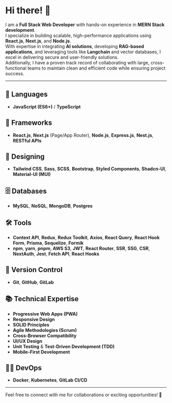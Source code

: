 # Hi there! 👋  

I am a **Full Stack Web Developer** with hands-on experience in **MERN Stack development**.  
I specialize in building scalable, high-performance applications using **React.js**, **Next.js**, and **Node.js**.  
With expertise in integrating **AI solutions**, developing **RAG-based applications**, and leveraging tools like **Langchain** and vector databases, I excel in delivering secure and user-friendly solutions.  
Additionally, I have a proven track record of collaborating with large, cross-functional teams to maintain clean and efficient code while ensuring project success.  

---

## 🌟 **Languages**  
- **JavaScript (ES6+)** / **TypeScript**  

## 🚀 **Frameworks**  
- **React.js**, **Next.js** (Page/App Router), **Node.js**, **Express.js**, **Nest.js**, **RESTful APIs**  

## 🎨 **Designing**  
- **Tailwind CSS**, **Sass**, **SCSS**, **Bootstrap**, **Styled Components**, **Shadcn-UI**, **Material-UI (MUI)**  

## 🗄️ **Databases**  
- **MySQL**, **NoSQL**, **MongoDB**, **Postgres**  

## 🛠️ **Tools**  
- **Context API**, **Redux**, **Redux Toolkit**, **Axios**, **React Query**, **React Hook Form**, **Prisma**, **Sequelize**, **Formik**  
- **npm**, **yarn**, **pnpm**, **AWS S3**, **JWT**, **React Router**, **SSR**, **SSG**, **CSR**, **NextAuth**, **Jest**, **Fetch API**, **React Hooks**  

## 🔄 **Version Control**  
- **Git**, **GitHub**, **GitLab**  

## 📚 **Technical Expertise**  
- **Progressive Web Apps (PWA)**  
- **Responsive Design**  
- **SOLID Principles**  
- **Agile Methodologies (Scrum)**  
- **Cross-Browser Compatibility**  
- **UI/UX Design**  
- **Unit Testing** & **Test-Driven Development (TDD)**  
- **Mobile-First Development**  

## 🧑‍💻 **DevOps**  
- **Docker**, **Kubernetes**, **GitLab CI/CD**  

---

Feel free to connect with me for collaborations or exciting opportunities! 🚀
